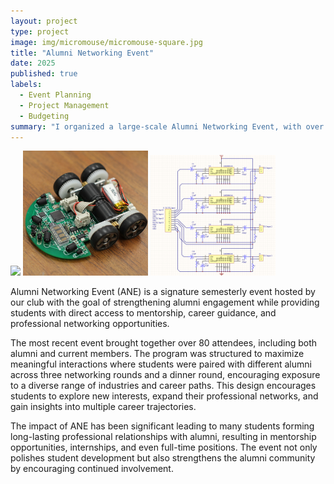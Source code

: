```yaml
---
layout: project
type: project
image: img/micromouse/micromouse-square.jpg
title: "Alumni Networking Event"
date: 2025
published: true
labels:
  - Event Planning
  - Project Management
  - Budgeting
summary: "I organized a large-scale Alumni Networking Event, with over 80 attendees, for the Business Executive Society of Tomorrow club."
---
```


<div class="text-center p-4">
  <img width="200px" src="https://pasteboard.co/4T7miz6hLtkC.jpg" class="img-thumbnail" >
  <img width="200px" src="../img/micromouse/micromouse-robot-2.jpg" class="img-thumbnail" >
  <img width="200px" src="../img/micromouse/micromouse-circuit.png" class="img-thumbnail" >
</div>



Alumni Networking Event (ANE) is a signature semesterly event hosted by our club with the goal of strengthening alumni engagement while providing students with direct access to mentorship, career guidance, and professional networking opportunities.

The most recent event brought together over 80 attendees, including both alumni and current members. The program was structured to maximize meaningful interactions where students were paired with different alumni across three networking rounds and a dinner round, encouraging exposure to a diverse range of industries and career paths. This design encourages students to explore new interests, expand their professional networks, and gain insights into multiple career trajectories.

The impact of ANE has been significant leading to many students forming long-lasting professional relationships with alumni, resulting in mentorship opportunities, internships, and even full-time positions. The event not only polishes student development but also strengthens the alumni community by encouraging continued involvement.
